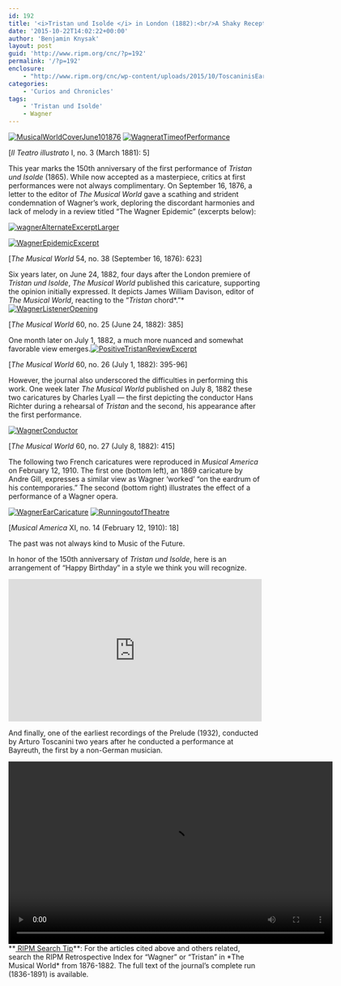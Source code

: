 ```yaml
---
id: 192
title: '<i>Tristan und Isolde </i> in London (1882):<br/>A Shaky Reception'
date: '2015-10-22T14:02:22+00:00'
author: 'Benjamin Knysak'
layout: post
guid: 'http://www.ripm.org/cnc/?p=192'
permalink: '/?p=192'
enclosure:
    - "http://www.ripm.org/cnc/wp-content/uploads/2015/10/ToscaninisEarliestWagnerRecordingFrom1932.mp4\r\n4916055\r\nvideo/mp4\r\n"
categories:
    - 'Curios and Chronicles'
tags:
    - 'Tristan und Isolde'
    - Wagner
---
```


[![MusicalWorldCoverJune101876](http://www.ripm.org/cnc/wp-content/uploads/2015/10/MusicalWorldCoverJune101876-224x300.jpg)](http://www.ripm.org/cnc/wp-content/uploads/2015/10/MusicalWorldCoverJune101876.jpg) [![WagneratTimeofPerformance](http://www.ripm.org/cnc/wp-content/uploads/2015/10/WagneratTimeofPerformance-215x300.jpg)](http://www.ripm.org/cnc/wp-content/uploads/2015/10/WagneratTimeofPerformance.jpg)

 \[*Il Teatro illustrato* I, no. 3 (March 1881): 5\]

This year marks the 150th anniversary of the first performance of *Tristan und Isolde* (1865). While now accepted as a masterpiece, critics at first performances were not always complimentary. On September 16, 1876, a letter to the editor of *The Musical World* gave a scathing and strident condemnation of Wagner’s work, deploring the discordant harmonies and lack of melody in a review titled “The Wagner Epidemic” (excerpts below):

[![wagnerAlternateExcerptLarger](http://www.ripm.org/cnc/wp-content/uploads/2015/10/wagnerAlternateExcerptLarger1-300x230.jpg)](http://www.ripm.org/cnc/wp-content/uploads/2015/10/wagnerAlternateExcerptLarger1.jpg)

[![WagnerEpidemicExcerpt](http://www.ripm.org/cnc/wp-content/uploads/2015/10/WagnerEpidemicExcerpt-300x170.jpg)](http://www.ripm.org/cnc/wp-content/uploads/2015/10/WagnerEpidemicExcerpt.jpg)

\[*The Musical World* 54, no. 38 (September 16, 1876): 623\]

Six years later, on June 24, 1882, four days after the London premiere of *Tristan und Isolde*, *The Musical World* published this caricature, supporting the opinion initially expressed. It depicts James William Davison, editor of *The Musical World*, reacting to the “*Tristan* chord*.”* [![WagnerListenerOpening](http://www.ripm.org/cnc/wp-content/uploads/2015/10/WagnerListenerOpening-159x300.jpg)](http://www.ripm.org/cnc/wp-content/uploads/2015/10/WagnerListenerOpening.jpg)

\[*The Musical World* 60, no. 25 (June 24, 1882): 385\]

One month later on July 1, 1882, a much more nuanced and somewhat favorable view emerges.[![PositiveTristanReviewExcerpt](http://www.ripm.org/cnc/wp-content/uploads/2015/10/PositiveTristanReviewExcerpt1-300x181.jpg)](http://www.ripm.org/cnc/wp-content/uploads/2015/10/PositiveTristanReviewExcerpt1.jpg)

\[*The Musical World* 60, no. 26 (July 1, 1882): 395-96\]

However, the journal also underscored the difficulties in performing this work. One week later *The Musical World* published on July 8, 1882 these two caricatures by Charles Lyall — the first depicting the conductor Hans Richter during a rehearsal of *Tristan* and the second, his appearance after the first performance.

[![WagnerConductor](http://www.ripm.org/cnc/wp-content/uploads/2015/10/WagnerConductor1-172x300.jpg)](http://www.ripm.org/cnc/wp-content/uploads/2015/10/WagnerConductor1.jpg)

\[*The Musical World* 60, no. 27 (July 8, 1882): 415\]

The following two French caricatures were reproduced in *Musical America* on February 12, 1910. The first one (bottom left), an 1869 caricature by Andre Gill, expresses a similar view as Wagner ‘worked’ “on the eardrum of his contemporaries.” The second (bottom right) illustrates the effect of a performance of a Wagner opera.

[![WagnerEarCaricature](http://www.ripm.org/cnc/wp-content/uploads/2015/10/WagnerEarCaricature-221x300.jpg)](http://www.ripm.org/cnc/wp-content/uploads/2015/10/WagnerEarCaricature.jpg) [![RunningoutofTheatre](http://www.ripm.org/cnc/wp-content/uploads/2015/10/RunningoutofTheatre-286x300.jpg)](http://www.ripm.org/cnc/wp-content/uploads/2015/10/RunningoutofTheatre.jpg)

\[*Musical America* XI, no. 14 (February 12, 1910): 18\]

The past was not always kind to Music of the Future.

In honor of the 150th anniversary of *Tristan und Isolde*, here is an arrangement of “Happy Birthday” in a style we think you will recognize.

<iframe allowfullscreen="" frameborder="0" height="281" loading="lazy" src="https://www.youtube.com/embed/NdH-4gfxCr0?feature=oembed" width="500"></iframe>

And finally, one of the earliest recordings of the Prelude (1932), conducted by Arturo Toscanini two years after he conducted a performance at Bayreuth, the first by a non-German musician.

<div class="wp-video" style="width: 640px;"><video class="wp-video-shortcode" controls="controls" height="360" id="video-192-3" preload="metadata" width="640"><source src="http://www.ripm.org/cnc/wp-content/uploads/2015/10/ToscaninisEarliestWagnerRecordingFrom1932.mp4?_=3" type="video/mp4"></source><http://www.ripm.org/cnc/wp-content/uploads/2015/10/ToscaninisEarliestWagnerRecordingFrom1932.mp4></video></div> **<u> RIPM Search Tip</u>**: For the articles cited above and others related, search the RIPM Retrospective Index for “Wagner” or “Tristan” in *The Musical World* from 1876-1882. The full text of the journal’s complete run (1836-1891) is available.